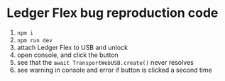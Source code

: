 # Ledger Flex bug reproduction code

1. `npm i`
2. `npm run dev`
3. attach Ledger Flex to USB and unlock
4. open console, and click the button
5. see that the `await TransportWebUSB.create()` never resolves
6. see warning in console and error if button is clicked a second time
